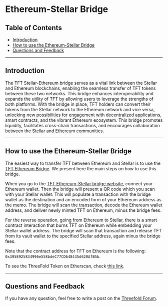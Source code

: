 <h1>Ethereum-Stellar Bridge</h2>

<h2>Table of Contents</h2>

- [Introduction](#introduction)
- [How to use the Ethereum-Stellar Bridge](#how-to-use-the-ethereum-stellar-bridge)
- [Questions and Feedback](#questions-and-feedback)

***

## Introduction

The TFT Stellar-Ethereum bridge serves as a vital link between the Stellar and Ethereum blockchains, enabling the seamless transfer of TFT tokens between these two networks. This bridge enhances interoperability and expands the utility of TFT by allowing users to leverage the strengths of both platforms. With the bridge in place, TFT holders can convert their tokens from the Stellar network to the Ethereum network and vice versa, unlocking new possibilities for engagement with decentralized applications, smart contracts, and the vibrant Ethereum ecosystem. This bridge promotes liquidity, facilitates cross-chain transactions, and encourages collaboration between the Stellar and Ethereum communities.

***

## How to use the Ethereum-Stellar Bridge

The easiest way to transfer TFT between Ethereum and Stellar is to use the [TFT Ethereum Bridge](https://bridge.eth.threefold.io). We present here the main steps on how to use this bridge.

When you go to the [TFT Ethereum-Stellar bridge website](https://bridge.eth.threefold.io/), connect your Ethereum wallet. Then the bridge will present a QR code which you scan with your Stellar wallet. This will populate a transaction with the bridge wallet as the destination and an encoded form of your Ethereum address as the memo. The bridge will scan the transaction, decode the Ethereum wallet address, and deliver newly minted TFT on Ethereum, minus the bridge fees.

For the reverse operation, going from Ethereum to Stellar, there is a smart contract interaction that burns TFT on Ethereum while embedding your Stellar wallet address. The bridge will scan that transaction and release TFT from its vault wallet to the specified Stellar address, again minus the bridge fees.

Note that the contract address for TFT on Ethereum is the following: `0x395E925834996e558bdeC77CD648435d620AfB5b`.

To see the ThreeFold Token on Etherscan, check [this link](https://etherscan.io/address/0x395E925834996e558bdeC77CD648435d620AfB5b).
***
## Questions and Feedback

If you have any question, feel free to write a post on the [Threefold Forum](https://forum.threefold.io/).
